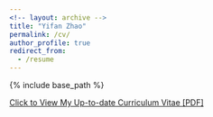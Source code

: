 ```yaml
---
<!-- layout: archive -->
title: "Yifan Zhao"
permalink: /cv/
author_profile: true
redirect_from:
  - /resume
---
```


{% include base_path %}

[Click to View My Up-to-date Curriculum Vitae [PDF]](http://yifnzhao.github.io/files/yifanzhao_cv.pdf)

<!-- <embed src="http://yifnzhao.github.io/files/yifanzhao_cv.pdf" width="650" height="1800" type='application/pdf'> -->
